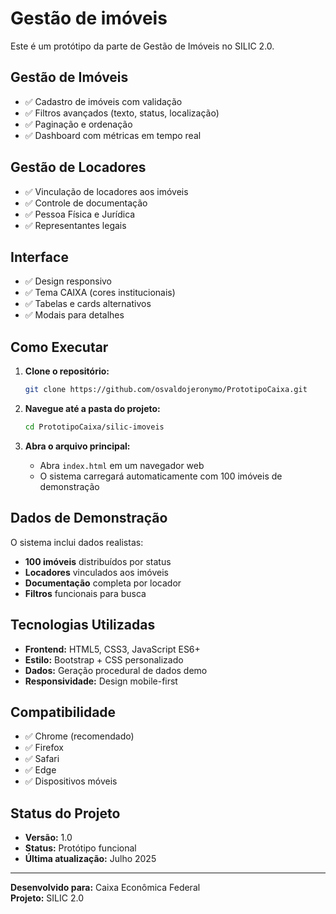 # Gestão de imóveis

Este é um protótipo da parte de Gestão de Imóveis no SILIC 2.0.

## Gestão de Imóveis
- ✅ Cadastro de imóveis com validação
- ✅ Filtros avançados (texto, status, localização)
- ✅ Paginação e ordenação
- ✅ Dashboard com métricas em tempo real

## Gestão de Locadores
- ✅ Vinculação de locadores aos imóveis
- ✅ Controle de documentação
- ✅ Pessoa Física e Jurídica
- ✅ Representantes legais

## Interface
- ✅ Design responsivo
- ✅ Tema CAIXA (cores institucionais)
- ✅ Tabelas e cards alternativos
- ✅ Modais para detalhes

## Como Executar

1. **Clone o repositório:**
   ```bash
   git clone https://github.com/osvaldojeronymo/PrototipoCaixa.git
   ```

2. **Navegue até a pasta do projeto:**
   ```bash
   cd PrototipoCaixa/silic-imoveis
   ```

3. **Abra o arquivo principal:**
   - Abra `index.html` em um navegador web
   - O sistema carregará automaticamente com 100 imóveis de demonstração

## Dados de Demonstração

O sistema inclui dados realistas:
- **100 imóveis** distribuídos por status
- **Locadores** vinculados aos imóveis
- **Documentação** completa por locador
- **Filtros** funcionais para busca

## Tecnologias Utilizadas

- **Frontend:** HTML5, CSS3, JavaScript ES6+
- **Estilo:** Bootstrap + CSS personalizado
- **Dados:** Geração procedural de dados demo
- **Responsividade:** Design mobile-first

## Compatibilidade

- ✅ Chrome (recomendado)
- ✅ Firefox
- ✅ Safari
- ✅ Edge
- ✅ Dispositivos móveis

## Status do Projeto

- **Versão:** 1.0
- **Status:** Protótipo funcional
- **Última atualização:** Julho 2025

---

**Desenvolvido para:** Caixa Econômica Federal  
**Projeto:** SILIC 2.0
